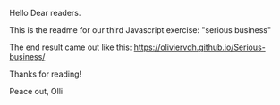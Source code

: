 Hello Dear readers.

This is the readme for our third Javascript exercise: "serious business"

The end result came out like this: https://oliviervdh.github.io/Serious-business/

Thanks for reading!

Peace out, Olli
